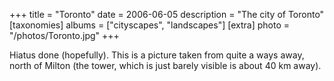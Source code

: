 +++
title = "Toronto"
date = 2006-06-05
description = "The city of Toronto"
[taxonomies]
albums = ["cityscapes", "landscapes"]
[extra]
photo = "/photos/Toronto.jpg"
+++

Hiatus done (hopefully). This is a picture taken from quite a ways away, north of Milton (the tower, which is just barely visible is about 40 km away).
